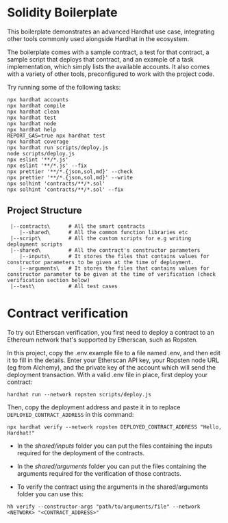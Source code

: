 # Solidity Boilerplate

This boilerplate demonstrates an advanced Hardhat use case, integrating other tools commonly used alongside Hardhat in the ecosystem.

The boilerplate comes with a sample contract, a test for that contract, a sample script that deploys that contract, and an example of a task implementation, which simply lists the available accounts. It also comes with a variety of other tools, preconfigured to work with the project code.

Try running some of the following tasks:

```shell
npx hardhat accounts
npx hardhat compile
npx hardhat clean
npx hardhat test
npx hardhat node
npx hardhat help
REPORT_GAS=true npx hardhat test
npx hardhat coverage
npx hardhat run scripts/deploy.js
node scripts/deploy.js
npx eslint '**/*.js'
npx eslint '**/*.js' --fix
npx prettier '**/*.{json,sol,md}' --check
npx prettier '**/*.{json,sol,md}' --write
npx solhint 'contracts/**/*.sol'
npx solhint 'contracts/**/*.sol' --fix
```

## Project Structure

```
 |--contracts\      # All the smart contracts
    |--shared\      # All the common function libraries etc
 |--script\         # All the custom scripts for e.g writing deployment scripts
 |--shared\         # All the contract's constructor parameters
    |--inputs\      # It stores the files that contains values for constructor parameters to be given at the time of deployment.
    |--arguments\   # It stores the files that contains values for constructor parameter to be given at the time of verification (check verification section below)
 |--test\           # All test cases
```

# Contract verification

To try out Etherscan verification, you first need to deploy a contract to an Ethereum network that's supported by Etherscan, such as Ropsten.

In this project, copy the .env.example file to a file named .env, and then edit it to fill in the details. Enter your Etherscan API key, your Ropsten node URL (eg from Alchemy), and the private key of the account which will send the deployment transaction. With a valid .env file in place, first deploy your contract:

```shell
hardhat run --network ropsten scripts/deploy.js
```

Then, copy the deployment address and paste it in to replace `DEPLOYED_CONTRACT_ADDRESS` in this command:

```shell
npx hardhat verify --network ropsten DEPLOYED_CONTRACT_ADDRESS "Hello, Hardhat!"
```

- In the _shared/inputs_ folder you can put the files containing the inputs required for the deployment of the contracts.

- In the _shared/arguments_ folder you can put the files containing the arguments required for the verification of those contracts.

- To verify the contract using the arguments in the shared/arguments folder you can use this:

```shell
hh verify --constructor-args "path/to/arguments/file" --network <NETWORK> "<CONTRACT_ADDRESS>"
```
